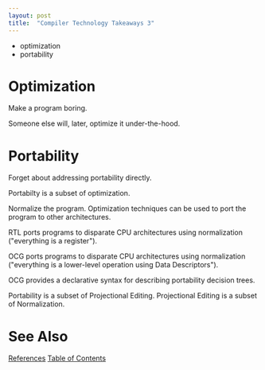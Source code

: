 ```yaml
---
layout: post
title:  "Compiler Technology Takeaways 3"
---
```

- optimization
- portability


# Optimization

Make a program boring.

Someone else will, later, optimize it under-the-hood.

# Portability

Forget about addressing portability directly.

Portabilty is a subset of optimization.

Normalize the program.  Optimization techniques can be used to port the program to other architectures.

RTL ports programs to disparate CPU architectures using normalization ("everything is a register").

OCG ports programs to disparate CPU architectures using normalization ("everything is a lower-level operation using Data Descriptors").

OCG provides a declarative syntax for describing portability decision trees.

Portability is a subset of Projectional Editing.  Projectional Editing is a subset of Normalization.

# See Also

[References](https://guitarvydas.github.io/2021/01/14/References.html)
[Table of Contents](https://guitarvydas.github.io/2021/05/14/Table-Of-Contents.html)

<script src="https://utteranc.es/client.js" 
        repo="guitarvydas/guitarvydas.github.io" 
        issue-term="pathname" 
        theme="github-light" 
        crossorigin="anonymous" 
        async> 
</script> 
